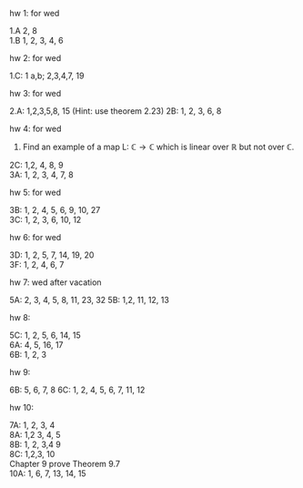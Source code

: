 hw 1: for wed

1.A 2, 8  
1.B 1, 2, 3, 4, 6  

hw 2: for wed  

1.C: 1 a,b; 2,3,4,7, 19   

hw 3: for wed  

2.A: 1,2,3,5,8, 15 (Hint: use theorem 2.23) 
2B: 1, 2, 3, 6, 8   

hw 4: for wed  

1) Find an example of a map L: $\mathbb{C} \to \mathbb{C}$ which is linear over $\mathbb{R}$ but not over $\mathbb{C}$.  


2C: 1,2, 4, 8, 9    
3A: 1, 2, 3, 4, 7, 8   

hw 5: for wed  

3B: 1, 2, 4, 5, 6, 9, 10, 27   
3C: 1, 2, 3, 6, 10, 12  

hw 6: for wed

3D: 1, 2, 5, 7, 14, 19, 20  
3F: 1, 2, 4, 6, 7  

hw 7: wed after vacation

5A: 2, 3, 4, 5, 8, 11, 23, 32
5B: 1,2, 11, 12, 13  

hw 8: 

5C: 1, 2, 5, 6, 14, 15   
6A: 4, 5, 16, 17  
6B: 1, 2, 3  

hw 9: 

6B: 5, 6, 7, 8
6C: 1, 2, 4, 5, 6, 7, 11, 12

hw 10: 

7A: 1, 2, 3, 4    
8A: 1,2 3, 4, 5  
8B: 1, 2, 3,4 9  
8C: 1,2,3, 10  
Chapter 9 prove Theorem 9.7  
10A: 1, 6, 7, 13, 14, 15  

<!--  -->
<!-- hw 3: for friday -->
<!--  -->
<!-- 2A: 11, 15   -->
<!--  -->
<!--  -->
<!-- hw 4: for friday -->
<!--  -->
<!-- 3A: 1, 2, 3, 4, 7, 8   -->
<!--  -->
<!-- hw 5: fri -->
<!--  -->
<!-- Give the correct statement of 3.64 and its proof. If your version of the book has an error. -->
<!-- 3D: 1, 2, 3, 7, 14, 16, 18   -->
<!--  -->
<!-- hw 6: fri -->
<!--  -->
<!-- 3E: 1, 3, 6, 13 -->
<!-- 3F: 1, 3, 5, 9 -->
<!--  -->
